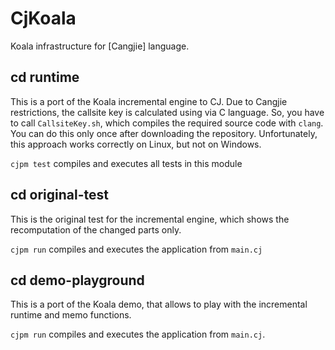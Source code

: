 # CjKoala

Koala infrastructure for [Cangjie] language.

## cd runtime

This is a port of the Koala incremental engine to CJ.
Due to Cangjie restrictions, the callsite key is calculated using via C language.
So, you have to call `CallsiteKey.sh`, which compiles the required source code with `clang`.
You can do this only once after downloading the repository.
Unfortunately, this approach works correctly on Linux, but not on Windows.

`cjpm test` compiles and executes all tests in this module

## cd original-test

This is the original test for the incremental engine, which shows the recomputation of the changed parts only.

`cjpm run` compiles and executes the application from `main.cj`

## cd demo-playground

This is a port of the Koala demo, that allows to play with the incremental runtime and memo functions.

`cjpm run` compiles and executes the application from `main.cj`.
